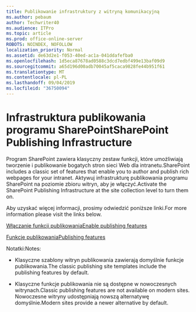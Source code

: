 ```yaml
---
title: Publikowanie infrastruktury z witryną komunikacyjną
ms.author: pebaum
author: Techwriter40
ms.audience: ITPro
ms.topic: article
ms.prod: office-online-server
ROBOTS: NOINDEX, NOFOLLOW
localization_priority: Normal
ms.assetid: de63d2e1-f053-40ed-ac1a-041ddafefba0
ms.openlocfilehash: 1d5eca87678ad0588c3dcd7edbf499e13baf09d9
ms.sourcegitcommit: a65d196d00adb70045af5caca9828fe44b951f61
ms.translationtype: MT
ms.contentlocale: pl-PL
ms.lasthandoff: 09/04/2019
ms.locfileid: "36750094"
---
```

# <a name="sharepoint-publishing-infrastructure"></a><span data-ttu-id="b8e26-102">Infrastruktura publikowania programu SharePoint</span><span class="sxs-lookup"><span data-stu-id="b8e26-102">SharePoint Publishing Infrastructure</span></span>


<span data-ttu-id="b8e26-103">Program SharePoint zawiera klasyczny zestaw funkcji, które umożliwiają tworzenie i publikowanie bogatych stron sieci Web dla intranetu.</span><span class="sxs-lookup"><span data-stu-id="b8e26-103">SharePoint includes a classic set of features that enable you to author and publish rich webpages for your intranet.</span></span> <span data-ttu-id="b8e26-104">Aktywuj infrastrukturę publikowania programu SharePoint na poziomie zbioru witryn, aby je włączyć.</span><span class="sxs-lookup"><span data-stu-id="b8e26-104">Activate the SharePoint Publishing Infrastructure at the site collection level to turn them on.</span></span>

<span data-ttu-id="b8e26-105">Aby uzyskać więcej informacji, prosimy odwiedzić poniższe linki.</span><span class="sxs-lookup"><span data-stu-id="b8e26-105">For more information please visit the links below.</span></span>

[<span data-ttu-id="b8e26-106">Włączanie funkcji publikowania</span><span class="sxs-lookup"><span data-stu-id="b8e26-106">Enable publishing features</span></span>](https://support.office.com/article/Enable-publishing-features-479677A6-8B33-4AC7-907D-071C1C7E4518)

[<span data-ttu-id="b8e26-107">Funkcje publikowania</span><span class="sxs-lookup"><span data-stu-id="b8e26-107">Publishing features</span></span>](https://support.office.com/article/Features-enabled-in-a-SharePoint-Online-publishing-site-3AB3810C-3C2C-4361-9D0E-0CBE666EA0B0?wt.mc_id=O365_Portal_MMaven#__toc336865553)

<span data-ttu-id="b8e26-108">Notatki:</span><span class="sxs-lookup"><span data-stu-id="b8e26-108">Notes:</span></span>

- <span data-ttu-id="b8e26-109">Klasyczne szablony witryn publikowania zawierają domyślnie funkcje publikowania.</span><span class="sxs-lookup"><span data-stu-id="b8e26-109">The classic publishing site templates include the publishing features by default.</span></span>

- <span data-ttu-id="b8e26-110">Klasyczne funkcje publikowania nie są dostępne w nowoczesnych witrynach.</span><span class="sxs-lookup"><span data-stu-id="b8e26-110">Classic publishing features are not available on modern sites.</span></span> <span data-ttu-id="b8e26-111">Nowoczesne witryny udostępniają nowszą alternatywę domyślnie.</span><span class="sxs-lookup"><span data-stu-id="b8e26-111">Modern sites provide a newer alternative by default.</span></span>

